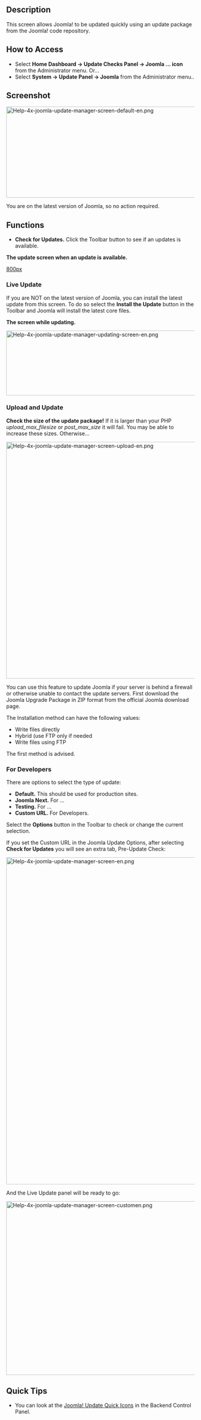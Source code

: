 <!-- Help4.x:Joomla_Update -->

## Description

This screen allows Joomla! to be updated quickly using an update package
from the Joomla! code repository.

## How to Access

- Select **Home Dashboard **→** Update Checks Panel **→** Joomla ...
  icon** from the Administrator menu. Or...
- Select **System **→** Update Panel **→** Joomla** from the
  Administrator menu..

## Screenshot

<img
src="https://docs.joomla.org/images/7/75/Help-4x-joomla-update-manager-screen-default-en.png"
decoding="async" data-file-width="800" data-file-height="243"
width="800" height="243"
alt="Help-4x-joomla-update-manager-screen-default-en.png" />

You are on the latest version of Joomla, so no action required.

## Functions

- **Check for Updates.** Click the Toolbar button to see if an updates
  is available.

**The update screen when an update is available.**

<a
href="https://docs.joomla.org/index.php?title=Special:Upload&amp;wpDestFile=Help-4x-joomla-update-manager-with-updates-screen-en.png"
class="new"
title="File:Help-4x-joomla-update-manager-with-updates-screen-en.png">800px</a>

### Live Update

If you are NOT on the latest version of Joomla, you can install the
latest update from this screen. To do so select the **Install the
Update** button in the Toolbar and Joomla will install the latest core
files.

**The screen while updating.**

<img
src="https://docs.joomla.org/images/0/05/Help-4x-joomla-update-manager-updating-screen-en.png"
decoding="async" data-file-width="800" data-file-height="173"
width="800" height="173"
alt="Help-4x-joomla-update-manager-updating-screen-en.png" />

### Upload and Update

**Check the size of the update package!** If it is larger than your PHP
*upload_max_filesize* or *post_max_size* it will fail. You may be able
to increase these sizes. Otherwise...

<img
src="https://docs.joomla.org/images/6/63/Help-4x-joomla-update-manager-screen-upload-en.png"
decoding="async" data-file-width="800" data-file-height="632"
width="800" height="632"
alt="Help-4x-joomla-update-manager-screen-upload-en.png" />

You can use this feature to update Joomla if your server is behind a
firewall or otherwise unable to contact the update servers. First
download the Joomla Upgrade Package in ZIP format from the official
Joomla download page.

The Installation method can have the following values:

- Write files directly
- Hybrid (use FTP only if needed
- Write files using FTP

The first method is advised.

### For Developers

There are options to select the type of update:

- **Default.** This should be used for production sites.
- **Joomla Next.** For ...
- **Testing.** For ...
- **Custom URL.** For Developers.

Select the **Options** button in the Toolbar to check or change the
current selection.

If you set the Custom URL in the Joomla Update Options, after selecting
**Check for Updates** you will see an extra tab, Pre-Update Check:

<img
src="https://docs.joomla.org/images/5/54/Help-4x-joomla-update-manager-screen-en.png"
decoding="async" data-file-width="800" data-file-height="873"
width="800" height="873"
alt="Help-4x-joomla-update-manager-screen-en.png" />

And the Live Update panel will be ready to go:

<img
src="https://docs.joomla.org/images/6/63/Help-4x-joomla-update-manager-screen-customen.png"
decoding="async" data-file-width="800" data-file-height="464"
width="800" height="464"
alt="Help-4x-joomla-update-manager-screen-customen.png" />

## Quick Tips

- You can look at the [Joomla! Update Quick
  Icons](https://docs.joomla.org/Help4.x:Admin_Modules:_Quick_Icons/en "Help4.x:Admin Modules: Quick Icons/en")
  in the Backend Control Panel.
